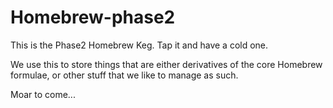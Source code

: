 Homebrew-phase2
===============

This is the Phase2 Homebrew Keg.  Tap it and have a cold one.

We use this to store things that are either derivatives of the core Homebrew formulae, or other stuff that we like to manage as such.

Moar to come...